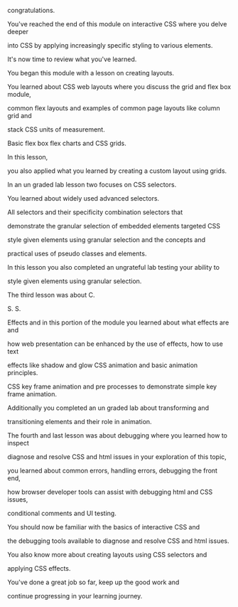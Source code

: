 congratulations. 

You've reached the end of this module on interactive CSS where you delve deeper 

into CSS by applying increasingly specific styling to various elements. 

It's now time to review what you've learned. 

You began this module with a lesson on creating layouts. 

You learned about CSS web layouts where you discuss the grid and flex box module, 

common flex layouts and examples of common page layouts like column grid and 

stack CSS units of measurement. 

Basic flex box flex charts and CSS grids. 

In this lesson, 

you also applied what you learned by creating a custom layout using grids. 

In an un graded lab lesson two focuses on CSS selectors. 

You learned about widely used advanced selectors. 

All selectors and their specificity combination selectors that 

demonstrate the granular selection of embedded elements targeted CSS 

style given elements using granular selection and the concepts and 

practical uses of pseudo classes and elements. 

In this lesson you also completed an ungrateful lab testing your ability to 

style given elements using granular selection. 

The third lesson was about C. 

S. S. 

Effects and in this portion of the module you learned about what effects are and 

how web presentation can be enhanced by the use of effects, how to use text 

effects like shadow and glow CSS animation and basic animation principles. 

CSS key frame animation and pre processes to demonstrate simple key frame animation. 

Additionally you completed an un graded lab about transforming and 

transitioning elements and their role in animation. 

The fourth and last lesson was about debugging where you learned how to inspect 

diagnose and resolve CSS and html issues in your exploration of this topic, 

you learned about common errors, handling errors, debugging the front end, 

how browser developer tools can assist with debugging html and CSS issues, 

conditional comments and UI testing. 

You should now be familiar with the basics of interactive CSS and 

the debugging tools available to diagnose and resolve CSS and html issues. 

You also know more about creating layouts using CSS selectors and 

applying CSS effects. 

You've done a great job so far, keep up the good work and 

continue progressing in your learning journey.